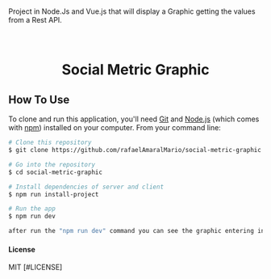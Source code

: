 # 
Project in Node.Js and Vue.js that will display a Graphic getting the values from a Rest API.


<h1 align="center">
  <br>
  Social Metric Graphic
  <br>
</h1>

## How To Use

To clone and run this application, you'll need [Git](https://git-scm.com) and [Node.js](https://nodejs.org/en/download/) (which comes with [npm](http://npmjs.com)) installed on your computer. From your command line:

```bash
# Clone this repository
$ git clone https://github.com/rafaelAmaralMario/social-metric-graphic.git

# Go into the repository
$ cd social-metric-graphic

# Install dependencies of server and client
$ npm run install-project

# Run the app
$ npm run dev

after run the "npm run dev" command you can see the graphic entering in:  http://localhost:8080/

```
#### License
MIT [#LICENSE]
